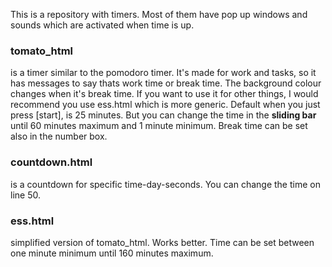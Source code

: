 This is a repository with timers. 
Most of them have pop up windows and sounds which are activated when time is up.

<h3><b>tomato_html</b></h3> is a timer similar to the pomodoro timer. It's made for work and tasks, so it has messages to say thats work time or break time. The background colour changes when it's break time. If you want to use it for other things, I would recommend you use ess.html which is more generic.
Default when you just press [start], is 25 minutes. 
But you can change the time in the <b>sliding bar</b> until 60 minutes maximum and 1 minute minimum. 
Break time can be set also in the number box.

<h3><b>countdown.html</b></h3> is a countdown for specific time-day-seconds.
You can change the time on line 50.

<h3><b>ess.html</b></h3> simplified version of tomato_html. Works better.
Time can be set between one minute minimum until 160 minutes maximum.
